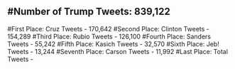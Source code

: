 #Number of Trump Tweets: 839,122
---
#First Place: Cruz Tweets - 170,642
#Second Place: Clinton Tweets - 154,289
#Third Place: Rubio Tweets - 126,100
#Fourth Place: Sanders Tweets - 55,242
#Fifth Place: Kasich Tweets - 32,570
#Sixth Place: Jeb! Tweets - 13,244
#Seventh Place: Carson Tweets - 11,992
#Last Place: Total Tweets -  
